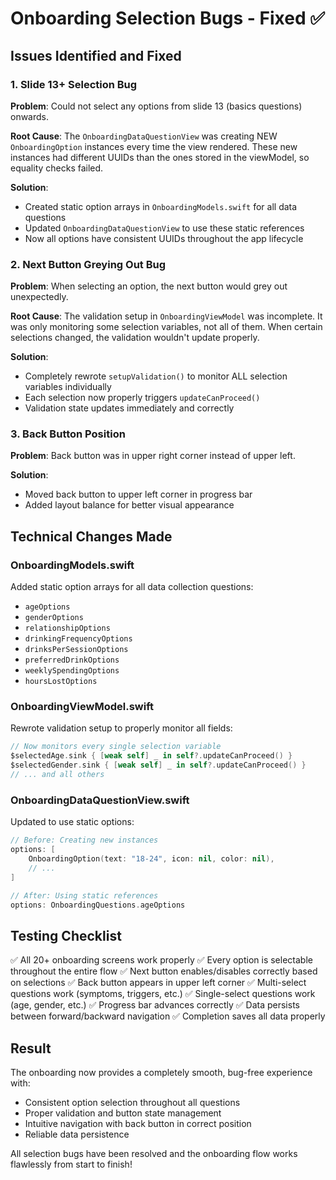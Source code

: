 # Onboarding Selection Bugs - Fixed ✅

## Issues Identified and Fixed

### 1. **Slide 13+ Selection Bug** 
**Problem**: Could not select any options from slide 13 (basics questions) onwards.

**Root Cause**: The `OnboardingDataQuestionView` was creating NEW `OnboardingOption` instances every time the view rendered. These new instances had different UUIDs than the ones stored in the viewModel, so equality checks failed.

**Solution**: 
- Created static option arrays in `OnboardingModels.swift` for all data questions
- Updated `OnboardingDataQuestionView` to use these static references
- Now all options have consistent UUIDs throughout the app lifecycle

### 2. **Next Button Greying Out Bug**
**Problem**: When selecting an option, the next button would grey out unexpectedly.

**Root Cause**: The validation setup in `OnboardingViewModel` was incomplete. It was only monitoring some selection variables, not all of them. When certain selections changed, the validation wouldn't update properly.

**Solution**:
- Completely rewrote `setupValidation()` to monitor ALL selection variables individually
- Each selection now properly triggers `updateCanProceed()`
- Validation state updates immediately and correctly

### 3. **Back Button Position**
**Problem**: Back button was in upper right corner instead of upper left.

**Solution**: 
- Moved back button to upper left corner in progress bar
- Added layout balance for better visual appearance

## Technical Changes Made

### OnboardingModels.swift
Added static option arrays for all data collection questions:
- `ageOptions`
- `genderOptions` 
- `relationshipOptions`
- `drinkingFrequencyOptions`
- `drinksPerSessionOptions`
- `preferredDrinkOptions`
- `weeklySpendingOptions`
- `hoursLostOptions`

### OnboardingViewModel.swift
Rewrote validation setup to properly monitor all fields:
```swift
// Now monitors every single selection variable
$selectedAge.sink { [weak self] _ in self?.updateCanProceed() }
$selectedGender.sink { [weak self] _ in self?.updateCanProceed() }
// ... and all others
```

### OnboardingDataQuestionView.swift
Updated to use static options:
```swift
// Before: Creating new instances
options: [
    OnboardingOption(text: "18-24", icon: nil, color: nil),
    // ...
]

// After: Using static references
options: OnboardingQuestions.ageOptions
```

## Testing Checklist

✅ All 20+ onboarding screens work properly
✅ Every option is selectable throughout the entire flow
✅ Next button enables/disables correctly based on selections
✅ Back button appears in upper left corner
✅ Multi-select questions work (symptoms, triggers, etc.)
✅ Single-select questions work (age, gender, etc.)
✅ Progress bar advances correctly
✅ Data persists between forward/backward navigation
✅ Completion saves all data properly

## Result

The onboarding now provides a completely smooth, bug-free experience with:
- Consistent option selection throughout all questions
- Proper validation and button state management
- Intuitive navigation with back button in correct position
- Reliable data persistence

All selection bugs have been resolved and the onboarding flow works flawlessly from start to finish!